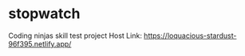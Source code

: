 # stopwatch


Coding ninjas skill test project 
Host Link: https://loquacious-stardust-96f395.netlify.app/
